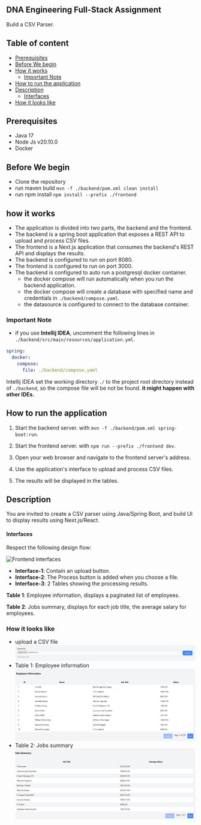 ## DNA Engineering Full-Stack Assignment
Build a CSV Parser.

## Table of content
- [Prerequisites](#prerequisites)
- [Before We begin](#before-we-begin)
- [How it works](#how-it-works)
  - [Important Note](#important-note)
- [How to run the application](#how-to-run-the-application)
- [Description](#description)
  - [Interfaces](#interfaces)
- [How it looks like](#how-it-looks-like)

## Prerequisites
- Java 17
- Node Js v20.10.0
- Docker

## Before We begin

- Clone the repository
- run maven build `mvn -f ./backend/pom.xml clean install`
- run npm install `npm install --prefix ./frontend`

## how it works

- The application is divided into two parts, the backend and the frontend.
- The backend is a spring boot application that exposes a REST API to upload and process CSV files.
- The frontend is a Next.js application that consumes the backend's REST API and displays the results.
- The backend is configured to run on port 8080.
- The frontend is configured to run on port 3000.
- The backend is configured to auto run a postgresql docker container.
  - the docker compose will run automatically when you run the backend application.
  - the docker compose will create a database with specified name and credentials in `./backend/compose.yaml`.
  - the datasource is configured to connect to the database container.

### Important Note

* if you use **Intellij IDEA**, uncomment the following lines in `./backend/src/main/resources/application.yml`.

```yaml
spring:
  docker:
    compose:
      file: ./backend/compose.yaml
```

Intellij IDEA set the working directory `./` to the project root directory instead of `./backend`, so the compose file
will be not be found.
**it might happen with other IDEs.**

## How to run the application

1. Start the backend server. with `mvn -f ./backend/pom.xml spring-boot:run`.

2. Start the frontend server. with `npm run --prefix ./frontend dev`.
3. Open your web browser and navigate to the frontend server's address.
4. Use the application's interface to upload and process CSV files.
5. The results will be displayed in the tables.

## Description
You are invited to create a CSV parser using Java/Spring Boot, and build UI to display results using Next.js/React.


#### Interfaces

Respect the following design flow:

![Frontend interfaces](./static/interfaces.png)

- **Interface-1**: Contain an upload button.
- **Interface-2**: The Process button is added when you choose a file.
- **Interface-3**: 2 Tables showing the processing results.

**Table 1**: Employee information, displays a paginated list of employees.

**Table 2**: Jobs summary, displays for each job title, the average salary for employees.

### How it looks like

* upload a CSV file
  ![img.png](static/upload_csv_interface.png)
* Table 1: Employee information
  ![img.png](static/employee_info_table.png)
* Table 2: Jobs summary
  ![img.png](static/job_summary_table.png)